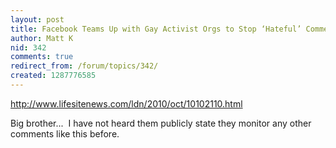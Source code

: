 ```yaml
---
layout: post
title: Facebook Teams Up with Gay Activist Orgs to Stop ‘Hateful’ Comments
author: Matt K
nid: 342
comments: true
redirect_from: /forum/topics/342/
created: 1287776585
---
```

<p><a href="http://www.lifesitenews.com/ldn/2010/oct/10102110.html">http://www.lifesitenews.com/ldn/2010/oct/10102110.html</a></p>
<p>Big brother...&nbsp; I have not heard them publicly state they monitor any other comments like this before.</p>
